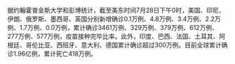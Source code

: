据约翰霍普金斯大学和彭博统计，截至美东时间7月28日下午0时，美国、印尼、伊朗、俄罗斯、墨西哥、英国分别新增确诊0.1万例、4.8万例、3.4万例、2.2万例、1.7万例、0.0万例，累计确诊3461万例、329万例、379万例、612万例、277万例、577万例，疫苗接种完毕比率。此外，印度、巴西、法国、土耳其、阿根廷、哥伦比亚、西班牙、意大利、德国累计确诊超过300万例。目前全球累计确诊1.96亿例，累计死亡418万例。